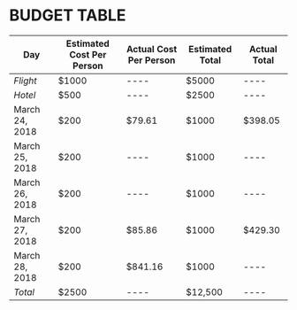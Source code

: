 # BUDGET TABLE

Day | Estimated Cost Per Person | Actual Cost Per Person | Estimated Total | Actual Total
----|---------------------------|------------------------|-----------------|-------------
*Flight* | $1000 |---- | $5000| ----
*Hotel*|$500|----| $2500 | ----
March 24, 2018| $200| $79.61 | $1000 | $398.05
March 25, 2018| $200| ---- | $1000 | ----
March 26, 2018| $200| ---- | $1000 | ----
March 27, 2018| $200| $85.86 | $1000 | $429.30
March 28, 2018| $200| $841.16 | $1000 | ----
*Total* |$2500 |----| $12,500 | ----

